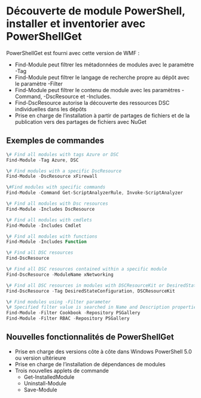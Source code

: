 # <a name="powershell-module-discovery-install-and-inventory-with-powershellget"></a>Découverte de module PowerShell, installer et inventorier avec PowerShellGet
 
PowerShellGet est fourni avec cette version de WMF :
-   Find-Module peut filtrer les métadonnées de modules avec le paramètre -Tag
-   Find-Module peut filtrer le langage de recherche propre au dépôt avec le paramètre -Filter
-   Find-Module peut filtrer le contenu de module avec les paramètres -Command, -DscResource et -Includes.
-   Find-DscResource autorise la découverte des ressources DSC individuelles dans les dépôts
-   Prise en charge de l’installation à partir de partages de fichiers et de la publication vers des partages de fichiers avec NuGet

## <a name="example-commands"></a>Exemples de commandes
```powershell
\# Find all modules with tags Azure or DSC
Find-Module -Tag Azure, DSC

\# Find modules with a specific DscResource
Find-Module -DscResource xFirewall

\#Find modules with specific commands
Find-Module -Command Get-ScriptAnalyzerRule, Invoke-ScriptAnalyzer

\# Find all modules with Dsc resources
Find-Module -Includes DscResource

\# Find all modules with cmdlets
Find-Module -Includes Cmdlet

\# Find all modules with functions
Find-Module -Includes Function

\# Find all DSC resources
Find-DscResource

\# Find all DSC resources contained within a specific module
Find-DscResource -ModuleName xNetworking

\# Find all DSC resources in modules with DSCResourceKit or DesiredStateConfiguration
Find-DscResource -Tag DesiredStateConfiguration, DSCResourceKit

\# Find modules using -Filter parameter
\# Specified filter value is searched in Name and Description properties
Find-Module -Filter Cookbook -Repository PSGallery
Find-Module -Filter RBAC -Repository PSGallery
```

## <a name="new-features-in-powershellget"></a>Nouvelles fonctionnalités de PowerShellGet
-   Prise en charge des versions côte à côte dans Windows PowerShell 5.0 ou version ultérieure
-   Prise en charge de l’installation de dépendances de modules
-   Trois nouvelles applets de commande
    -   Get-InstalledModule
    -   Uninstall-Module
    -   Save-Module
    
